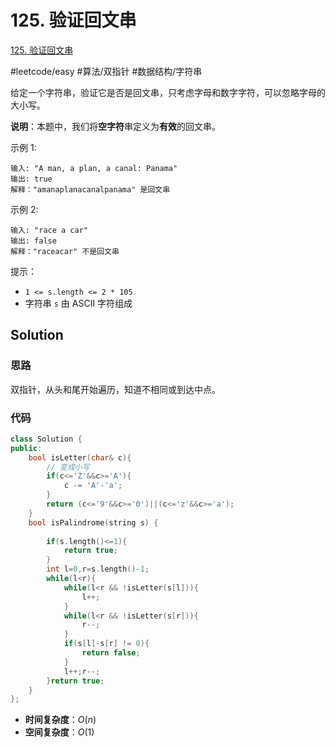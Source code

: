 # 125. 验证回文串
[125. 验证回文串](https://leetcode-cn.com/problems/valid-palindrome/)

#leetcode/easy   #算法/双指针 #数据结构/字符串

给定一个字符串，验证它是否是回文串，只考虑字母和数字字符，可以忽略字母的大小写。

**说明**：本题中，我们将**空字符**串定义为**有效**的回文串。



示例 1:
```
输入: "A man, a plan, a canal: Panama"
输出: true
解释："amanaplanacanalpanama" 是回文串
```

示例 2:
```
输入: "race a car"
输出: false
解释："raceacar" 不是回文串
```

提示：
-   `1 <= s.length <= 2 * 105`
-   字符串 `s` 由 ASCII 字符组成

## Solution
### 思路
双指针，从头和尾开始遍历，知道不相同或到达中点。

### 代码
```C++
class Solution {
public:
    bool isLetter(char& c){
        // 变成小写
        if(c<='Z'&&c>='A'){
            c -= 'A'-'a';
        }
        return (c<='9'&&c>='0')||(c<='z'&&c>='a');
    }
    bool isPalindrome(string s) {
        
        if(s.length()<=1){
            return true;
        }
        int l=0,r=s.length()-1;
        while(l<r){
            while(l<r && !isLetter(s[l])){
                l++;
            }
            while(l<r && !isLetter(s[r])){
                r--;
            }
            if(s[l]-s[r] != 0){
                return false;
            }
            l++;r--;
        }return true;
    }
};
```
- **时间复杂度**：$O(n)$
- **空间复杂度**：$O(1)$